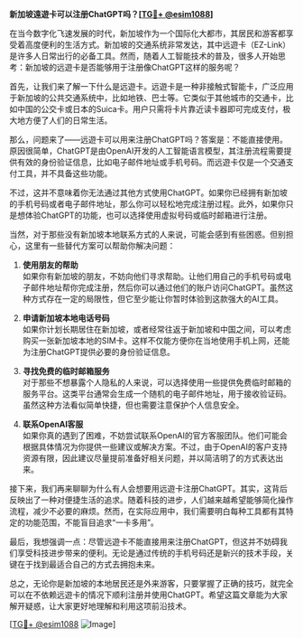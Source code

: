 **新加坡遠遊卡可以注册ChatGPT吗？[[TG💪+ @esim1088](https://t.me/s/esim1088)]**

在当今数字化飞速发展的时代，新加坡作为一个国际化大都市，其居民和游客都享受着高度便利的生活方式。新加坡的交通系统非常发达，其中远遊卡（EZ-Link）是许多人日常出行的必备工具。然而，随着人工智能技术的普及，很多人开始思考：新加坡的远遊卡是否能够用于注册像ChatGPT这样的服务呢？

首先，让我们来了解一下什么是远遊卡。远遊卡是一种非接触式智能卡，广泛应用于新加坡的公共交通系统中，比如地铁、巴士等。它类似于其他城市的交通卡，比如中国的公交卡或日本的Suica卡。用户只需将卡片靠近读卡器即可完成支付，极大地方便了人们的日常生活。

那么，问题来了——远遊卡可以用来注册ChatGPT吗？答案是：不能直接使用。原因很简单，ChatGPT是由OpenAI开发的人工智能语言模型，其注册流程需要提供有效的身份验证信息，比如电子邮件地址或手机号码。而远遊卡仅是一个交通支付工具，并不具备这些功能。

不过，这并不意味着你无法通过其他方式使用ChatGPT。如果你已经拥有新加坡的手机号码或者电子邮件地址，那么你可以轻松地完成注册过程。此外，如果你只是想体验ChatGPT的功能，也可以选择使用虚拟号码或临时邮箱进行注册。

当然，对于那些没有新加坡本地联系方式的人来说，可能会感到有些困惑。但别担心，这里有一些替代方案可以帮助你解决问题：

1. **使用朋友的帮助**  
如果你有新加坡的朋友，不妨向他们寻求帮助。让他们用自己的手机号码或电子邮件地址帮你完成注册，然后你可以通过他们的账户访问ChatGPT。虽然这种方式存在一定的局限性，但它至少能让你暂时体验到这款强大的AI工具。

2. **申请新加坡本地电话号码**  
如果你计划长期居住在新加坡，或者经常往返于新加坡和中国之间，可以考虑购买一张新加坡本地的SIM卡。这样不仅能方便你在当地使用手机上网，还能为注册ChatGPT提供必要的身份验证信息。

3. **寻找免费的临时邮箱服务**  
对于那些不想暴露个人隐私的人来说，可以选择使用一些提供免费临时邮箱的服务平台。这类平台通常会生成一个随机的电子邮件地址，用于接收验证码。虽然这种方法看似简单快捷，但也需要注意保护个人信息安全。

4. **联系OpenAI客服**  
如果你真的遇到了困难，不妨尝试联系OpenAI的官方客服团队。他们可能会根据具体情况为你提供一些建议或解决方案。不过，由于OpenAI的客户支持资源有限，因此建议尽量提前准备好相关问题，并以简洁明了的方式表达出来。

接下来，我们再来聊聊为什么有人会想要用远遊卡注册ChatGPT。其实，这背后反映出了一种对便捷生活的追求。随着科技的进步，人们越来越希望能够简化操作流程，减少不必要的麻烦。然而，在实际应用中，我们需要明白每种工具都有其特定的功能范围，不能盲目追求“一卡多用”。

最后，我想强调一点：尽管远遊卡不能直接用来注册ChatGPT，但这并不妨碍我们享受科技进步带来的便利。无论是通过传统的手机号码还是新兴的技术手段，关键在于找到最适合自己的方式去拥抱未来。

总之，无论你是新加坡的本地居民还是外来游客，只要掌握了正确的技巧，就完全可以在不依赖远遊卡的情况下顺利注册并使用ChatGPT。希望这篇文章能为大家解开疑惑，让大家更好地理解和利用这项前沿技术。

[[TG💪+ @esim1088](https://t.me/s/esim1088) ![Image](https://i.postimg.cc/4NQfJmqS/Snipaste-2025-05-13-00-14-12.png)]